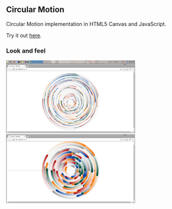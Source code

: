 ## Circular Motion
Circular Motion implementation in HTML5 Canvas and JavaScript.

Try it out [here]().

### Look and feel
<img src="screenshots/screenshot1.png" width="350px"/>
<img src="screenshots/screenshot.png" width="350px"/>
